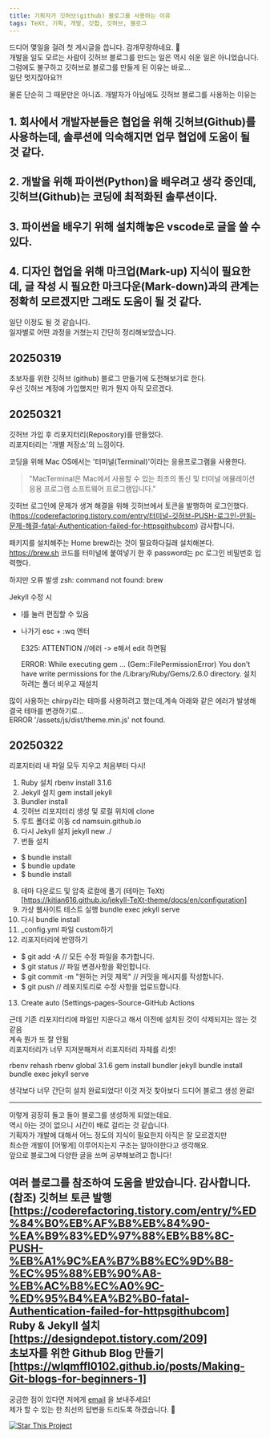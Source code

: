 ```yaml
---
title: 기획자가 깃허브(github) 블로그를 사용하는 이유
tags: TeXt, 기획, 개발, 깃헙, 깃허브, 블로그
---
```


드디어 몇일을 걸려 첫 게시글을 씁니다. 감개무량하네요. :ghost:   
개발을 일도 모르는 사람이 깃허브 블로그를 만드는 일은 역시 쉬운 일은 아니었습니다.   
그럼에도 불구하고 깃허브로 블로그를 만들게 된 이유는 바로...   
일단 멋지잖아요?!   
   
물론 단순히 그 때문만은 아니죠.
개발자가 아님에도 깃허브 블로그를 사용하는 이유는

## 1. 회사에서 개발자분들은 협업을 위해 깃허브(Github)를 사용하는데, 솔루션에 익숙해지면 업무 협업에 도움이 될 것 같다.   
## 2. 개발을 위해 파이썬(Python)을 배우려고 생각 중인데, 깃허브(Github)는 코딩에 최적화된 솔루션이다.   
## 3. 파이썬을 배우기 위해 설치해놓은 vscode로 글을 쓸 수 있다.   
## 4. 디자인 협업을 위해 마크업(Mark-up) 지식이 필요한데, 글 작성 시 필요한 마크다운(Mark-down)과의 관계는 정확히 모르겠지만 그래도 도움이 될 것 같다.   

일단 이정도 될 것 같습니다.   
일자별로 어떤 과정을 거쳤는지 간단히 정리해보았습니다.
   
## 20250319   
초보자를 위한 깃허브 (github) 블로그 만들기에 도전해보기로 한다.   
우선 깃허브 계정에 가입했지만 뭐가 뭔지 아직 모르겠다.   

## 20250321   
깃허브 가입 후 리포지터리(Repository)를 만들었다.   
리포지터리는 '개별 저장소'의 느낌이다.
   
코딩을 위해 Mac OS에서는 '터미널(Terminal)'이라는 응용프로그램을 사용한다.   
>"MacTerminal은 Mac에서 사용할 수 있는 최초의 통신 및 터미널 에뮬레이션 응용 프로그램 소프트웨어 프로그램입니다."   
   
깃허브 로그인에 문제가 생겨 해결을 위해 깃허브에서 토큰을 발행하여 로그인했다.
(https://coderefactoring.tistory.com/entry/터미널-깃허브-PUSH-로그인-안됨-문제-해결-fatal-Authentication-failed-for-httpsgithubcom) 감사합니다.   
   
패키지를 설치해주는 Home brew라는 것이 필요하다길래 설치해본다.
https://brew.sh 코드를 터미널에 붙여넣기 한 후 password는 pc 로그인 비밀번호 입력했다.

하지만 오류 발생
  zsh: command not found: brew 

Jekyll 수정 시 
- I를 눌러 편집할 수 있음   
- 나가기 esc + :wq 엔터

  E325: ATTENTION //에러 -> e해서 edit 하면됨   
   
  ERROR:  While executing gem ... (Gem::FilePermissionError)
  You don't have write permissions for the /Library/Ruby/Gems/2.6.0 directory.
설치하려는 폴더 비우고 재설치
   
많이 사용하는 chirpy라는 테마를 사용하려고 했는데,계속 아래와 같은 에러가 발생해 결국 테마를 변경하기로...   
  ERROR '/assets/js/dist/theme.min.js' not found.
   
   
##  20250322   
리포지터리 내 파일 모두 지우고 처음부터 다시!
1. Ruby 설치 rbenv install 3.1.6
2. Jekyll 설치 gem install jekyll
3. Bundler install
4. 깃허브 리포지터리 생성 및 로컬 위치에 clone
5. 루트 폴더로 이동 cd namsuin.github.io
6. 다시 Jekyll 설치 jekyll new ./ 
7. 번들 설치
* $ bundle install
* $ bundle update
* $ bundle install
8. 테마 다운로드 및 압축 로컬에 풀기 (테마는 TeXt)[https://kitian616.github.io/jekyll-TeXt-theme/docs/en/configuration]
9. 가상 웹사이트 테스트 실행 bundle exec jekyll serve
10. 다시 bundle install
11. _config.yml 파일 custom하기
12. 리포지터리에 반영하기
* $ git add -A                          // 모든 수정 파일을 추가합니다.
* $ git status                          // 파일 변경사항을 확인합니다.
* $ git commit -m "원하는 커밋 제목"     // 커밋을 메시지를 작성합니다.
* $ git push                            // 레포지토리로 수정 사항을 업로드합니다.
13. Create auto (Settings-pages-Source-GitHub Actions
   
근데 기존 리포지터리에 파일만 지운다고 해서 이전에 설치된 것이 삭제되지는 않는 것 같음   
계속 뭔가 또 잘 안됨   
리포지터리가 너무 지저분해져서 리포지터리 자체를 리셋!   
   
rbenv rehash
rbenv global 3.1.6
gem install bundler jekyll
bundle install
bundle exec jekyll serve

생각보다 너무 간단히 설치 완료되었다!
이것 저것 찾아보다 드디어 블로그 생성 완료!

---

이렇게 굉장히 돌고 돌아 블로그를 생성하게 되었는데요.   
역시 아는 것이 없으니 시간이 배로 걸리는 것 같습니다.   
기획자가 개발에 대해서 어느 정도의 지식이 필요한지 아직은 잘 모르겠지만   
최소한 개발이 [어떻게] 이루어지는지 구조는 알아야한다고 생각해요.   
앞으로 블로그에 다양한 글을 쓰며 공부해보려고 합니다!   

<!--more-->
여러 블로그를 참조하여 도움을 받았습니다. 감사합니다.
(참조)
깃허브 토큰 발행 [https://coderefactoring.tistory.com/entry/%ED%84%B0%EB%AF%B8%EB%84%90-%EA%B9%83%ED%97%88%EB%B8%8C-PUSH-%EB%A1%9C%EA%B7%B8%EC%9D%B8-%EC%95%88%EB%90%A8-%EB%AC%B8%EC%A0%9C-%ED%95%B4%EA%B2%B0-fatal-Authentication-failed-for-httpsgithubcom]   
Ruby & Jekyll 설치 [https://designdepot.tistory.com/209]   
초보자를 위한 Github Blog 만들기 [https://wlqmffl0102.github.io/posts/Making-Git-blogs-for-beginners-1]   
---
   
궁금한 점이 있다면 저에게 [email](mailto:plansuin@gmail.com) 을 보내주세요!   
제가 할 수 있는 한 최선의 답변을 드리도록 하겠습니다. :star2:

[![Star This Project](https://img.shields.io/github/stars/kitian616/jekyll-TeXt-theme.svg?label=Stars&style=social)](https://github.com/namsuin/)
